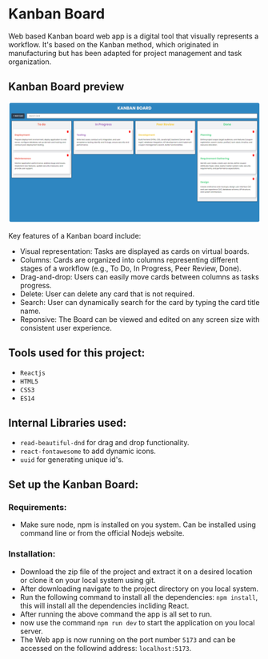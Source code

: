 # Kanban Board

Web based Kanban board web app is a digital tool that visually represents a workflow. It's based on the Kanban method, which originated in manufacturing but has been adapted for project management and task organization.

## Kanban Board preview

![Screenshot of the Kanban web app](./public/ui.png)

Key features of a Kanban board include:

- Visual representation: Tasks are displayed as cards on virtual boards.
- Columns: Cards are organized into columns representing different stages of a workflow (e.g., To Do, In Progress, Peer Review, Done).
- Drag-and-drop: Users can easily move cards between columns as tasks progress.
- Delete: User can delete any card that is not required.
- Search: User can dynamically search for the card by typing the card title name.
- Reponsive: The Board can be viewed and edited on any screen size with consistent user experience.

## Tools used for this project:

- `Reactjs`
- `HTML5`
- `CSS3`
- `ES14`

## Internal Libraries used:

- `read-beautiful-dnd` for drag and drop functionality.
- `react-fontawesome` to add dynamic icons.
- `uuid` for generating unique id's.

## Set up the Kanban Board:

### Requirements:

- Make sure node, npm is installed on you system. Can be installed using command line or from the official Nodejs website.

### Installation:

- Download the zip file of the project and extract it on a desired location or clone it on your local system using git.
- After downloading navigate to the project directory on you local system.
- Run the following command to install all the dependencies: `npm install`, this will install all the dependencies incliding React.
- After running the above command the app is all set to run.
- now use the command `npm run dev` to start the application on you local server.
- The Web app is now running on the port number `5173` and can be accessed on the followind address: `localhost:5173`.
